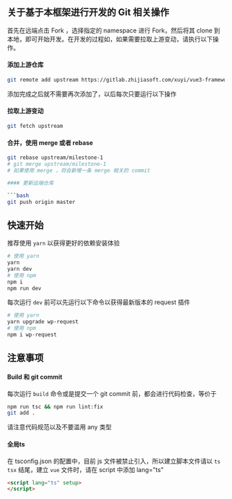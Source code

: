 ## 关于基于本框架进行开发的 Git 相关操作

首先在远端点击 Fork ，选择指定的 namespace 进行 Fork，然后将其 clone 到本地，即可开始开发。在开发的过程如，如果需要拉取上游变动，请执行以下操作。

#### 添加上游仓库

```bash
git remote add upstream https://gitlab.zhijiasoft.com/xuyi/vue3-framework.git
```

添加完成之后就不需要再次添加了，以后每次只要运行以下操作

#### 拉取上游变动

```bash
git fetch upstream
```

#### 合并，使用 merge 或者 rebase

```bash
git rebase upstream/milestone-1
# git merge upstream/milestone-1
# 如果使用 merge ，将会新增一条 merge 相关的 commit

#### 更新远端仓库

```bash
git push origin master
```

## 快速开始

推荐使用  `yarn` 以获得更好的依赖安装体验

```bash
# 使用 yarn
yarn
yarn dev
# 使用 npm
npm i
npm run dev
```

每次运行  `dev`  前可以先运行以下命令以获得最新版本的 request 插件

```bash
# 使用 yarn
yarn upgrade wp-request
# 使用 npm
npm i wp-request
```
## 注意事项

#### Build 和 git commit

每次运行  `build`  命令或是提交一个 git commit 前，都会进行代码检查，等价于

```bash
npm run tsc && npm run lint:fix
git add .
```

请注意代码规范以及不要滥用 any 类型

#### 全局ts

在 tsconfig.json 的配置中，目前 js 文件被禁止引入，所以建立脚本文件请以 `ts` `tsx` 结尾，建立 `vue` 文件时，请在 script 中添加 lang="ts"

```html
<script lang="ts" setup>
</script>
```

